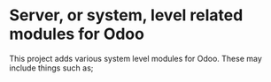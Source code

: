 # Server, or system, level related modules for Odoo

This project adds various system level modules for Odoo. These may include things such as;

